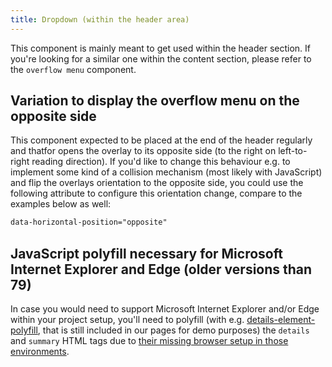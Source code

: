 ```yaml
---
title: Dropdown (within the header area)
---
```


This component is mainly meant to get used within the header section. If you're looking for a similar one within the content section, please refer to the `overflow menu` component.

## Variation to display the overflow menu on the opposite side

This component expected to be placed at the end of the header regularly and thatfor opens the overlay to its opposite side (to the right on left-to-right reading direction). If you'd like to change this behaviour e.g. to implement some kind of a collision mechanism (most likely with JavaScript) and flip the overlays orientation to the opposite side, you could use the following attribute to configure this orientation change, compare to the examples below as well:

```html
data-horizontal-position="opposite"
```

## JavaScript polyfill necessary for Microsoft Internet Explorer and Edge (older versions than 79)

In case you would need to support Microsoft Internet Explorer and/or Edge within your project setup, you'll need to polyfill (with e.g. [details-element-polyfill](https://github.com/javan/details-element-polyfill), that is still included in our pages for demo purposes) the `details` and `summary` HTML tags due to [their missing browser setup in those environments](https://caniuse.com/#feat=details).

[inspirational sources for this page]: # "https://html.spec.whatwg.org/multipage/grouping-content.html#the-menu-element"
[inspirational sources for this page]: # "https://www.uiguideline.com/components/menu-dropdown"
